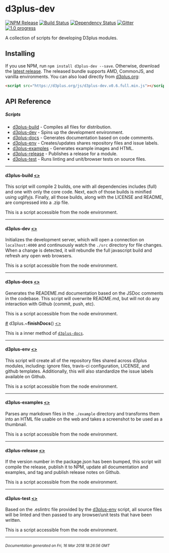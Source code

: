 # d3plus-dev

[![NPM Release](http://img.shields.io/npm/v/d3plus-dev.svg?style=flat)](https://www.npmjs.org/package/d3plus-dev) [![Build Status](https://travis-ci.org/d3plus/d3plus-dev.svg?branch=master)](https://travis-ci.org/d3plus/d3plus-dev) [![Dependency Status](http://img.shields.io/david/d3plus/d3plus-dev.svg?style=flat)](https://david-dm.org/d3plus/d3plus-dev) [![Gitter](https://img.shields.io/badge/-chat_on_gitter-brightgreen.svg?style=flat&logo=gitter-white)](https://gitter.im/d3plus/) [![1.0 progress](https://img.shields.io/badge/1.0_progress-78%25-yellowgreen.svg?style=flat)](https://github.com/d3plus/d3plus-dev/projects/1)

A collection of scripts for developing D3plus modules.

## Installing

If you use NPM, run `npm install d3plus-dev --save`. Otherwise, download the [latest release](https://github.com/d3plus/d3plus-dev/releases/latest). The released bundle supports AMD, CommonJS, and vanilla environments. You can also load directly from [d3plus.org](https://d3plus.org):

```html
<script src="https://d3plus.org/js/d3plus-dev.v0.6.full.min.js"></script>
```


## API Reference

##### Scripts
* [d3plus-build](#module_d3plus-build) - Compiles all files for distribution.
* [d3plus-dev](#module_d3plus-dev) - Spins up the development environment.
* [d3plus-docs](#module_d3plus-docs) - Generates documentation based on code comments.
* [d3plus-env](#module_d3plus-env) - Creates/updates shares repository files and issue labels.
* [d3plus-examples](#module_d3plus-examples) - Generates example images and HTML.
* [d3plus-release](#module_d3plus-release) - Publishes a release for a module.
* [d3plus-test](#module_d3plus-test) - Runs linting and unit/browser tests on source files.
---

<a name="module_d3plus-build"></a>
#### **d3plus-build** [<>](https://github.com/d3plus/d3plus-dev/blob/master/bin/build.js#L3)

This script will compile 2 builds, one with all dependencies includes (full) and one with only the core code. Next, each of those builds is minified using uglifyjs. Finally, all those builds, along with the LICENSE and README, are compressed into a .zip file.


This is a script accessible from the node environment.

---

<a name="module_d3plus-dev"></a>
#### **d3plus-dev** [<>](https://github.com/d3plus/d3plus-dev/blob/master/bin/dev.js#L3)

Initializes the development server, which will open a connection on `localhost:4000` and continuously watch the `./src` directory for file changes. When a change is detected, it will rebundle the full javascript build and refresh any open web browsers.


This is a script accessible from the node environment.

---

<a name="module_d3plus-docs"></a>
#### **d3plus-docs** [<>](https://github.com/d3plus/d3plus-dev/blob/master/bin/docs/docs.js#L3)

Generates the READEME.md documentation based on the JSDoc comments in the codebase. This script will overwrite README.md, but will not do any interaction with Github (commit, push, etc).


This is a script accessible from the node environment.


<a name="module_d3plus-docs..finishDocs" href="#module_d3plus-docs..finishDocs">#</a> d3plus.~**finishDocs**() [<>](https://github.com/d3plus/d3plus-dev/blob/master/bin/docs/docs.js#L67)


This is a inner method of [<code>d3plus-docs</code>](#module_d3plus-docs).

---

<a name="module_d3plus-env"></a>
#### **d3plus-env** [<>](https://github.com/d3plus/d3plus-dev/blob/master/bin/env/env.js#L5)

This script will create all of the repository files shared across d3plus modules, including: ignore files, travis-ci configuration, LICENSE, and github templates. Additionally, this will also standardize the issue labels available on Github.


This is a script accessible from the node environment.

---

<a name="module_d3plus-examples"></a>
#### **d3plus-examples** [<>](https://github.com/d3plus/d3plus-dev/blob/master/bin/examples.js#L3)

Parses any markdown files in the `./example` directory and transforms them into an HTML file usable on the web and takes a screenshot to be used as a thumbnail.


This is a script accessible from the node environment.

---

<a name="module_d3plus-release"></a>
#### **d3plus-release** [<>](https://github.com/d3plus/d3plus-dev/blob/master/bin/release.js#L5)

If the version number in the package.json has been bumped, this script will compile the release, publish it to NPM, update all documentation and examples, and tag and publish release notes on Github.


This is a script accessible from the node environment.

---

<a name="module_d3plus-test"></a>
#### **d3plus-test** [<>](https://github.com/d3plus/d3plus-dev/blob/master/bin/test.js#L3)

Based on the .eslintrc file provided by the [d3plus-env](#module_d3plus-env) script, all source files will be linted and then passed to any browser/unit tests that have been written.


This is a script accessible from the node environment.

---



###### <sub>Documentation generated on Fri, 16 Mar 2018 18:26:56 GMT</sub>
